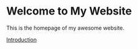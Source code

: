 <!-- ---
layout: default
title: Home
--- -->

# Welcome to My Website

This is the homepage of my awesome website.

[Introduction](/introduction.md)